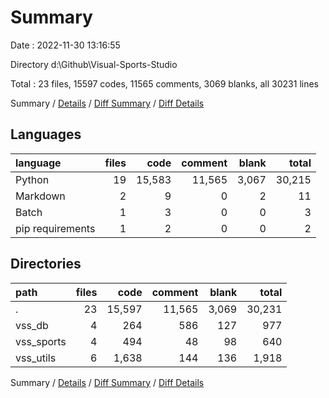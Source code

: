 # Summary

Date : 2022-11-30 13:16:55

Directory d:\\Github\\Visual-Sports-Studio

Total : 23 files,  15597 codes, 11565 comments, 3069 blanks, all 30231 lines

Summary / [Details](details.md) / [Diff Summary](diff.md) / [Diff Details](diff-details.md)

## Languages
| language | files | code | comment | blank | total |
| :--- | ---: | ---: | ---: | ---: | ---: |
| Python | 19 | 15,583 | 11,565 | 3,067 | 30,215 |
| Markdown | 2 | 9 | 0 | 2 | 11 |
| Batch | 1 | 3 | 0 | 0 | 3 |
| pip requirements | 1 | 2 | 0 | 0 | 2 |

## Directories
| path | files | code | comment | blank | total |
| :--- | ---: | ---: | ---: | ---: | ---: |
| . | 23 | 15,597 | 11,565 | 3,069 | 30,231 |
| vss_db | 4 | 264 | 586 | 127 | 977 |
| vss_sports | 4 | 494 | 48 | 98 | 640 |
| vss_utils | 6 | 1,638 | 144 | 136 | 1,918 |

Summary / [Details](details.md) / [Diff Summary](diff.md) / [Diff Details](diff-details.md)